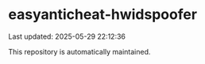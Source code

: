 # easyanticheat-hwidspoofer

Last updated: 2025-05-29 22:12:36

This repository is automatically maintained.

